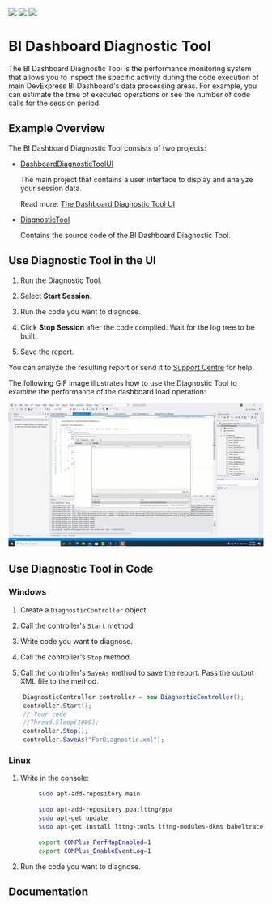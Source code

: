 <!-- default badges list -->
![](https://img.shields.io/endpoint?url=https://codecentral.devexpress.com/api/v1/VersionRange/486089620/22.1.2%2B)
[![](https://img.shields.io/badge/Open_in_DevExpress_Support_Center-FF7200?style=flat-square&logo=DevExpress&logoColor=white)](https://supportcenter.devexpress.com/ticket/details/T1085109)
[![](https://img.shields.io/badge/📖_How_to_use_DevExpress_Examples-e9f6fc?style=flat-square)](https://docs.devexpress.com/GeneralInformation/403183)
<!-- default badges end -->
# BI Dashboard Diagnostic Tool

The BI Dashboard Diagnostic Tool is the performance monitoring system that allows you to inspect the specific activity during the code execution of main DevExpress BI Dashboard's data processing areas. For example, you can estimate the time of executed operations or see the number of code calls for the session period. 

## Example Overview

The BI Dashboard Diagnostic Tool consists of two projects:

- [DashboardDiagnosticToolUI](./DashboardDiagnosticToolUI) 

  The main project that contains a user interface to display and analyze your session data.

  Read more: [The Dashboard Diagnostic Tool UI](../DashboardDiagnosticToolUI/readme.md)

- [DiagnosticTool](./DiagnosticTool) 

  Contains the source code of the BI Dashboard Diagnostic Tool.

## Use Diagnostic Tool in the UI

1. Run the Diagnostic Tool.

2. Select **Start Session**.

3. Run the code you want to diagnose.

4. Click **Stop Session** after the code complied. Wait for the log tree to be built.

5. Save the report.

You can analyze the resulting report or send it to [Support Centre](https://supportcenter.devexpress.com/ticket/list) for help.

The following GIF image illustrates how to use the Diagnostic Tool to examine the performance of the dashboard load operation:

![BI Dashboard Diagnostic Tool](./images/bi-dashboard-diagnostic-tool.gif)

## Use Diagnostic Tool in Code

### Windows

1. Create a  `DiagnosticController` object. 

2. Call the controller's `Start` method.

3. Write code you want to diagnose.

4. Call the controller's  `Stop` method.

5. Call the controller's `SaveAs` method to save the report. Pass the output XML file to the method.


``` C#
    DiagnosticController controller = new DiagnosticController();
    controller.Start();
    // Your code 
    //Thread.Sleep(1000);
    controller.Stop();
    controller.SaveAs("ForDiagnostic.xml");
```


### Linux

1. Write in the console:

   ``` Bash
        sudo apt-add-repository main
   ```

   ``` Bash
        sudo apt-add-repository ppa:lttng/ppa
        sudo apt-get update
        sudo apt-get install lttng-tools lttng-modules-dkms babeltrace2
   ```

   ``` Bash
        export COMPlus_PerfMapEnabled=1
        export COMPlus_EnableEventLog=1
   ```

3. Run the code you want to diagnose.

## Documentation



